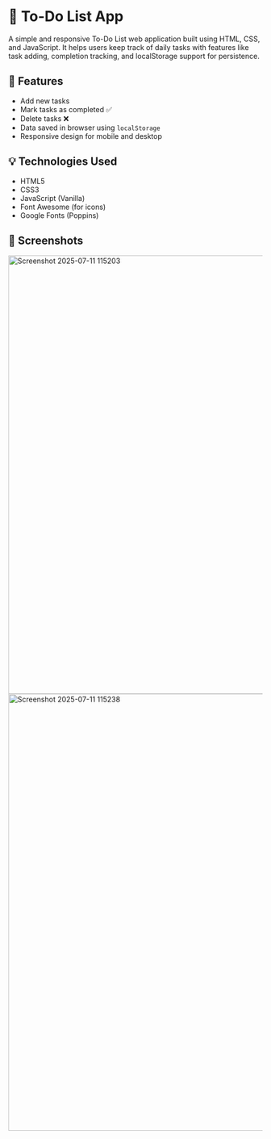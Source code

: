 # 📝 To-Do List App

A simple and responsive To-Do List web application built using HTML, CSS, and JavaScript. It helps users keep track of daily tasks with features like task adding, completion tracking, and localStorage support for persistence.

## 🚀 Features

- Add new tasks  
- Mark tasks as completed ✅  
- Delete tasks ❌  
- Data saved in browser using `localStorage`  
- Responsive design for mobile and desktop  

## 💡 Technologies Used

- HTML5  
- CSS3  
- JavaScript (Vanilla)  
- Font Awesome (for icons)  
- Google Fonts (Poppins)  

## 📸 Screenshots

<img width="1917" height="869" alt="Screenshot 2025-07-11 115203" src="https://github.com/user-attachments/assets/19572101-47ce-440d-ba91-299ad68afe39" />
<img width="1919" height="866" alt="Screenshot 2025-07-11 115238" src="https://github.com/user-attachments/assets/a0feae6a-4ed5-499f-a587-0821a28e3849" />




